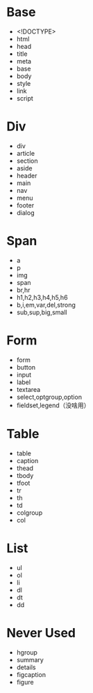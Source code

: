 # Base

- <\!DOCTYPE>
- html
- head
- title
- meta
- base
- body
- style
- link
- script

# Div

- div
- article
- section
- aside
- header
- main
- nav
- menu
- footer
- dialog

# Span

- a
- p
- img
- span
- br,hr
- h1,h2,h3,h4,h5,h6
- b,i,em,var,del,strong
- sub,sup,big,small

# Form

- form
- button
- input
- label
- textarea
- select,optgroup,option
- fieldset,legend（没啥用）

# Table

- table
- caption
- thead
- tbody
- tfoot
- tr
- th
- td
- colgroup
- col

# List

- ul
- ol
- li
- dl
- dt
- dd

# Never Used

- hgroup
- summary
- details
- figcaption
- figure
